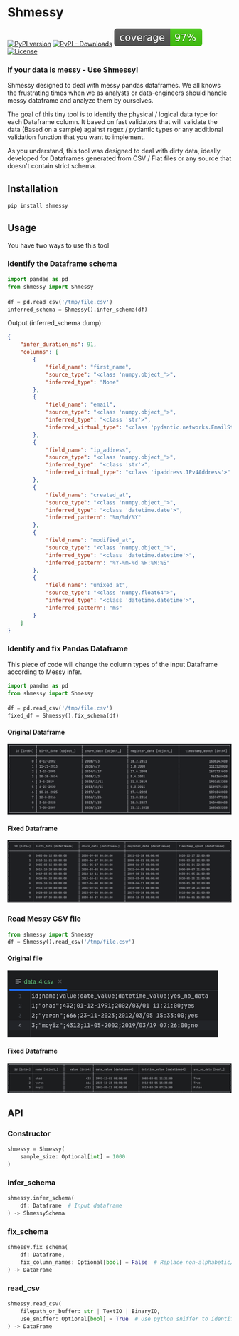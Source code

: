 # Shmessy
[![PyPI version](https://badge.fury.io/py/shmessy.svg)](https://badge.fury.io/py/shmessy)
[![PyPI - Downloads](https://img.shields.io/pypi/dm/shmessy)](https://pypi.org/project/shmessy/)
![Coverage report](https://raw.githubusercontent.com/ohadmata/shmessy/main/assets/coverage.svg)
[![License](https://img.shields.io/:license-MIT-blue.svg)](https://opensource.org/license/mit/)
### If your data is messy - Use Shmessy!

Shmessy designed to deal with messy pandas dataframes.
We all knows the frustrating times when we as analysts or data-engineers should handle messy dataframe and analyze them by ourselves.

The goal of this tiny tool is to identify the physical / logical data type for each Dataframe column.
It based on fast validators that will validate the data (Based on a sample) against regex / pydantic types or any additional validation function that you want to implement.

As you understand, this tool was designed to deal with dirty data, 
ideally developed for Dataframes generated from CSV / Flat files or any source that doesn't contain strict schema.

## Installation
```python
pip install shmessy
```

## Usage

You have two ways to use this tool

### Identify the Dataframe schema
```python
import pandas as pd
from shmessy import Shmessy

df = pd.read_csv('/tmp/file.csv')
inferred_schema = Shmessy().infer_schema(df)
```

Output (inferred_schema dump):
```json
{
    "infer_duration_ms": 91,
    "columns": [
        {
            "field_name": "first_name",
            "source_type": "<class 'numpy.object_'>",
            "inferred_type": "None"
        },
        {
            "field_name": "email",
            "source_type": "<class 'numpy.object_'>",
            "inferred_type": "<class 'str'>",
            "inferred_virtual_type": "<class 'pydantic.networks.EmailStr'>"
        },
        {
            "field_name": "ip_address",
            "source_type": "<class 'numpy.object_'>",
            "inferred_type": "<class 'str'>",
            "inferred_virtual_type": "<class 'ipaddress.IPv4Address'>"
        },
        {
            "field_name": "created_at",
            "source_type": "<class 'numpy.object_'>",
            "inferred_type": "<class 'datetime.date'>",
            "inferred_pattern": "%m/%d/%Y"
        },
        {
            "field_name": "modified_at",
            "source_type": "<class 'numpy.object_'>",
            "inferred_type": "<class 'datetime.datetime'>",
            "inferred_pattern": "%Y-%m-%d %H:%M:%S"
        },
        {
            "field_name": "unixed_at",
            "source_type": "<class 'numpy.float64'>",
            "inferred_type": "<class 'datetime.datetime'>",
            "inferred_pattern": "ms"
        }
    ]
}
```

### Identify and fix Pandas Dataframe
This piece of code will change the column types of the input Dataframe according to Messy infer.
```python
import pandas as pd
from shmessy import Shmessy

df = pd.read_csv('/tmp/file.csv')
fixed_df = Shmessy().fix_schema(df)
```

#### Original Dataframe
![Original Dataframe](https://raw.githubusercontent.com/ohadmata/shmessy/main/assets/screenshot_1.png)

#### Fixed Dataframe
![After fix](https://raw.githubusercontent.com/ohadmata/shmessy/main/assets/screenshot_2.png)


### Read Messy CSV file
```python
from shmessy import Shmessy
df = Shmessy().read_csv('/tmp/file.csv')
```

#### Original file
![Original Dataframe](https://raw.githubusercontent.com/ohadmata/shmessy/main/assets/screenshot_3.png)

#### Fixed Dataframe
![After fix](https://raw.githubusercontent.com/ohadmata/shmessy/main/assets/screenshot_4.png)


## API

### Constructor
```python
shmessy = Shmessy(
    sample_size: Optional[int] = 1000
)
```

### infer_schema
```python
shmessy.infer_schema(
    df: Dataframe  # Input dataframe
) -> ShmessySchema
```

### fix_schema
```python
shmessy.fix_schema(
    df: Dataframe,
    fix_column_names: Optional[bool] = False  # Replace non-alphabetic/numeric chars with underscore
) -> DataFrame
```

### read_csv
```python
shmessy.read_csv(
    filepath_or_buffer: str | TextIO | BinaryIO,
    use_sniffer: Optional[bool] = True  # Use python sniffer to identify the dialect (seperator / quote-char / etc...)
) -> DataFrame
```
